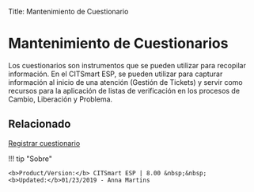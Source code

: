 Title: Mantenimiento de Cuestionario

# Mantenimiento de Cuestionarios

Los cuestionarios son instrumentos que se pueden utilizar para recopilar información. En el CITSmart ESP, se pueden utilizar para capturar información al inicio de una atención (Gestión de Tickets) y servir como recursos para la aplicación de listas de verificación en los procesos de Cambio, Liberación y Problema.

## Relacionado

[Registrar cuestionario][1]

[1]:/es-es/citsmart-esp-8/platform-administration/questionnaires/questionaires-management/register-questionnaire.html


!!! tip "Sobre"

    <b>Product/Version:</b> CITSmart ESP | 8.00 &nbsp;&nbsp;
    <b>Updated:</b>01/23/2019 - Anna Martins  
	

	
